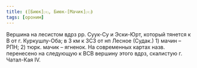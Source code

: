 ```yaml
---
title: ⦗[Биюк]⒯, Биюк-[Мачик]⒯⦘
tags: [ороним]
---
```


Вершина на лесистом вдрз рр. Суук-Су и Эски-Юрт, который тянется к В от г.
Куркушлу-Оба; в 3 км к ЗСЗ от нп Лесное (Судак.) 1) мачин – РПН; 2) тюрк. мачик
– ягненок. На современных картах назв. перенесено на следующую к ВСВ вершину
этого вдрз, скалистую г. Чатал-Кая IV.
